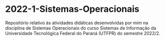 # 2022-1-Sistemas-Operacionais
Repositório relativo às atividades didáticas desenvolvidas por mim na disciplina de Sistemas Operacionais do curso Sistemas de Informação da Universidade Tecnológica Federal do Paraná (UTFPR) do semestre 2022/2.
